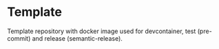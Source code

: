 # Template
Template repository with docker image used for devcontainer, test (pre-commit) and release (semantic-release).
